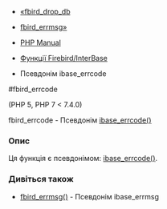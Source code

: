 - [«fbird_drop_db](function.fbird-drop-db.md)
- [fbird_errmsg»](function.fbird-errmsg.md)

- [PHP Manual](index.md)
- [Функції Firebird/InterBase](ref.ibase.md)
- Псевдонім ibase_errcode

#fbird_errcode

(PHP 5, PHP 7 \< 7.4.0)

fbird_errcode - Псевдонім [ibase_errcode()](function.ibase-errcode.md)

### Опис

Ця функція є псевдонімом:
[ibase_errcode()](function.ibase-errcode.md).

### Дивіться також

- [fbird_errmsg()](function.fbird-errmsg.md) - Псевдонім
ibase_errmsg
